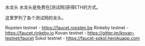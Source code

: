 水龙头 水龙头是免费在[测试网]获得ETH的方式。

这里罗列了各个测试网的龙头。

Ropsten testnet - https://faucet.ropsten.be
Rinkeby testnet - https://faucet.rinkeby.io
Kovan testnet - https://gitter.im/kovan-testnet/faucet
Sokol testnet - https://faucet-sokol.herokuapp.com